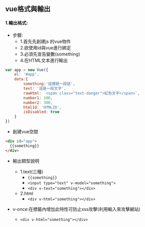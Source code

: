 ## vue格式與輸出

#### 1.輸出格式:
- 步驟:
    - 1.首先先創建js 的vue物件
    - 2.欲使用id與vue進行綁定
    - 3.必須先宣告變數(something)
    - 4.在HTML文本進行輸出
```javascript
var app = new Vue({
    el: '#app',
    data:{
        something:'這裡是一段話',
        text: '這是一段文字',
        rawHtml: `<span class="text-danger">紅色文字</span>`,
        number1: 100,
        number2: 300,
        htmlId: 'HTMLID',
        isDisabled: true
    }
})
```
- 創建vue空間
```html
<div id="app">
  {{something}}
</div>
```
- 輸出類型說明
    - 1.text(三種)
        - ```{{something}}```
        - ```<input type="text" v-model="something">```
        - ```<div v-text="something"></div>```
    - 2.html
        - ```<div v-html="something"></div>```

- v-once:在標籤內增加此特性可防止xss攻擊(利用輸入來攻擊網站)
    - ```<div v-html="something"></div>```



